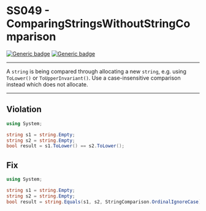 # SS049 - ComparingStringsWithoutStringComparison

[![Generic badge](https://img.shields.io/badge/Severity-Warning-yellow.svg)](https://shields.io/) [![Generic badge](https://img.shields.io/badge/CodeFix-Yes-green.svg)](https://shields.io/)

---

A `string` is being compared through allocating a new `string`, e.g. using `ToLower()` or `ToUpperInvariant()`. Use a case-insensitive comparison instead which does not allocate.

---

## Violation
```cs
using System;

string s1 = string.Empty;
string s2 = string.Empty;
bool result = s1.ToLower() == s2.ToLower();
```

## Fix
```cs
using System;

string s1 = string.Empty;
string s2 = string.Empty;
bool result = string.Equals(s1, s2, StringComparison.OrdinalIgnoreCase);
```